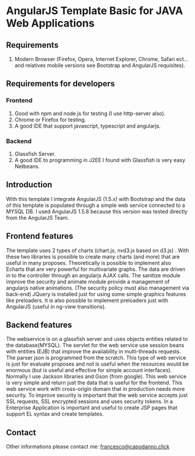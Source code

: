 # AngularJS Template Basic for JAVA Web Applications
## Requirements
1. Modern Browser (Firefox, Opera, Internet Explorer, Chrome, Safari ect... and relatives mobile versions see Bootstrap and AngularJS requisites).

## Requirements for developers
### Frontend
1. Good with npm and node.js for testing (I use http-server also).
2. Chrome or Firefox for testing.
3. A good IDE that support javascript, typescript and angularjs.
### Backend
1. Glassfish Server.
2. A good IDE to programming in J2EE I found with Glassfish is very easy Netbeans.

## Introduction
With this template I integrate AngularJS (1.5.x) with Bootstrap and the data of this template is populated through a simple web service connected to a MYSQL DB.
I used AngularJS 1.5.8 because this version was tested directly from the AngularJS Team.

## Frontend features
The template uses 2 types of charts (chart.js, nvd3.js based on d3.js) . With these two libraries is possible to create many charts (and more) that are useful in many proposes.
Theoretically is possible to implement also Echarts that are very powerful for multivariate graphs.
The data are driven in to the controller through an angularjs AJAX calls. 
The sanitize module improve the security and animate module provide a management of angularjs native animations. (The security policy must also management via back-end)
JQuery is installed just for using some simple graphics features like preloaders. It is also possible to implement preloaders just with AngularJS (useful in ng-view transitions).

## Backend features
The webservice is on a glassfish server and uses objects entities related to the database(MYSQL). 
The servlet for the web service use session beans with entities (EJB) that improve the availability in multi-threads requests.
The parser json is programmed from the scratch. This type of web service is just for evaluate proposes and not is useful when the resources would be enormous (but is useful and effective for simple account interfaces). 
Normally I use Jackson libraries and Gson (from google).
This web service is very simple and return just the data that is useful for the frontend. This web service work with cross-origin domain that in production needs more security.
To improve security is important that the web service accepts just SSL requests, SSL encrypted sessions and uses security tokens.
In a Enterprise Application is important and useful to create JSP pages that support EL syntax and create templates.

## Contact
Other informations please contact me: francesco@capodanno.click
